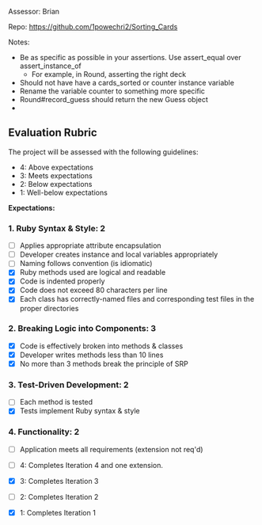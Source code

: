 Assessor: Brian

Repo: https://github.com/1powechri2/Sorting_Cards

Notes:

* Be as specific as possible in your assertions. Use assert_equal over assert_instance_of
  * For example, in Round, asserting the right deck
* Should not have have a cards_sorted or counter instance variable
* Rename the variable counter to something more specific
* Round#record_guess should return the new Guess object
* 

## Evaluation Rubric

The project will be assessed with the following guidelines:

* 4: Above expectations
* 3: Meets expectations
* 2: Below expectations
* 1: Well-below expectations

**Expectations:**

### 1. Ruby Syntax & Style: 2

- [ ] Applies appropriate attribute encapsulation  
- [ ] Developer creates instance and local variables appropriately
- [ ] Naming follows convention (is idiomatic)
- [x] Ruby methods used are logical and readable
- [x] Code is indented properly
- [x] Code does not exceed 80 characters per line
- [x] Each class has correctly-named files and corresponding test files in the proper directories

### 2. Breaking Logic into Components: 3

- [x] Code is effectively broken into methods & classes
- [x] Developer writes methods less than 10 lines
- [x] No more than 3 methods break the principle of SRP

### 3. Test-Driven Development: 2

- [ ] Each method is tested  
- [x] Tests implement Ruby syntax & style   

### 4. Functionality: 2

- [ ] Application meets all requirements (extension not req'd)

- [ ] 4: Completes Iteration 4 and one extension.
- [x] 3: Completes Iteration 3
- [ ] 2: Completes Iteration 2
- [x] 1: Completes Iteration 1
